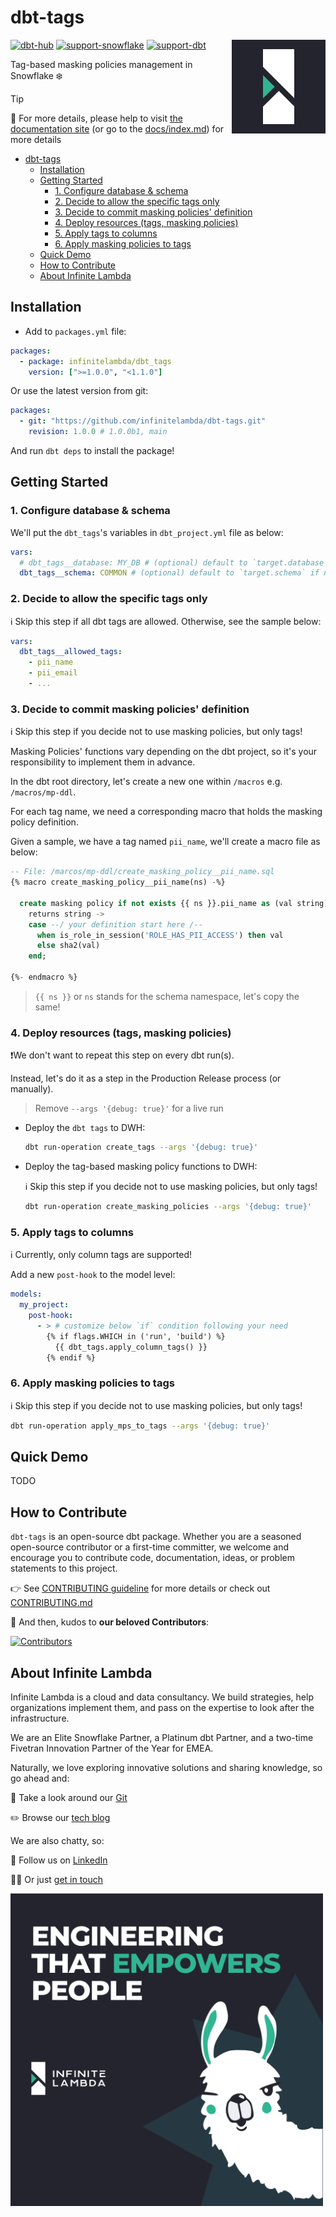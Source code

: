 <!-- markdownlint-disable no-inline-html no-alt-text -->
# dbt-tags

<img align="right" width="150" height="150" src="./docs/assets/img/il-logo.png">

[![dbt-hub](https://img.shields.io/badge/Visit-dbt--hub%20↗️-FF694B?logo=dbt&logoColor=FF694B)](https://hub.getdbt.com/infinitelambda/dbt_tags)
[![support-snowflake](https://img.shields.io/badge/support-Snowflake-7faecd?logo=snowflake&logoColor=7faecd)](https://docs.snowflake.com?ref=infinitelambda)
[![support-dbt](https://img.shields.io/badge/support-dbt%20v1.6+-FF694B?logo=dbt&logoColor=FF694B)](https://docs.getdbt.com?ref=infinitelambda)

Tag-based masking policies management in Snowflake ❄️

> [!TIP]
> 📖 For more details, please help to visit [the documentation site](https://dbt-tags.iflambda.com/latest/) (or go to the [docs/index.md](./docs/index.md)) for more details

- [dbt-tags](#dbt-tags)
  - [Installation](#installation)
  - [Getting Started](#getting-started)
    - [1. Configure database \& schema](#1-configure-database--schema)
    - [2. Decide to allow the specific tags only](#2-decide-to-allow-the-specific-tags-only)
    - [3. Decide to commit masking policies' definition](#3-decide-to-commit-masking-policies-definition)
    - [4. Deploy resources (tags, masking policies)](#4-deploy-resources-tags-masking-policies)
    - [5. Apply tags to columns](#5-apply-tags-to-columns)
    - [6. Apply masking policies to tags](#6-apply-masking-policies-to-tags)
  - [Quick Demo](#quick-demo)
  - [How to Contribute](#how-to-contribute)
  - [About Infinite Lambda](#about-infinite-lambda)

## Installation

- Add to `packages.yml` file:

```yml
packages:
  - package: infinitelambda/dbt_tags
    version: [">=1.0.0", "<1.1.0"]
```

Or use the latest version from git:

```yml
packages:
  - git: "https://github.com/infinitelambda/dbt-tags.git"
    revision: 1.0.0 # 1.0.0b1, main
```

And run `dbt deps` to install the package!

## Getting Started

### 1. Configure database & schema

We'll put the `dbt_tags`'s variables in `dbt_project.yml` file as below:

```yml
vars:
  # dbt_tags__database: MY_DB # (optional) default to `target.database` if not specified
  dbt_tags__schema: COMMON # (optional) default to `target.schema` if not specified
```

### 2. Decide to allow the specific tags only

ℹ️ Skip this step if all dbt tags are allowed. Otherwise, see the sample below:

```yml
vars:
  dbt_tags__allowed_tags:
    - pii_name
    - pii_email
    - ...
```

### 3. Decide to commit masking policies' definition

ℹ️ Skip this step if you decide not to use masking policies, but only tags!

Masking Policies' functions vary depending on the dbt project, so it's your responsibility to implement them in advance.

In the dbt root directory, let's create a new one within `/macros` e.g. `/macros/mp-ddl`.

For each tag name, we need a corresponding macro that holds the masking policy definition.

Given a sample, we have a tag named `pii_name`, we'll create a macro file as below:

```sql
-- File: /marcos/mp-ddl/create_masking_policy__pii_name.sql
{% macro create_masking_policy__pii_name(ns) -%}

  create masking policy if not exists {{ ns }}.pii_name as (val string)
    returns string ->
    case --/ your definition start here /--
      when is_role_in_session('ROLE_HAS_PII_ACCESS') then val
      else sha2(val)
    end;

{%- endmacro %}
```

> `{{ ns }}` or `ns` stands for the schema namespace, let's copy the same!

### 4. Deploy resources (tags, masking policies)

❗We don't want to repeat this step on every dbt run(s).

Instead, let's do it as a step in the Production Release process (or manually).

> Remove `--args '{debug: true}'` for a live run

- Deploy the `dbt tags` to DWH:

  ```bash
  dbt run-operation create_tags --args '{debug: true}'
  ```

- Deploy the tag-based masking policy functions to DWH:

  ℹ️ Skip this step if you decide not to use masking policies, but only tags!

  ```bash
  dbt run-operation create_masking_policies --args '{debug: true}'
  ```

### 5. Apply tags to columns

ℹ️ Currently, only column tags are supported!

Add a new `post-hook` to the model level:

```yml
models:
  my_project:
    post-hook:
      - > # customize below `if` condition following your need
        {% if flags.WHICH in ('run', 'build') %}
          {{ dbt_tags.apply_column_tags() }}
        {% endif %}
```

### 6. Apply masking policies to tags

ℹ️ Skip this step if you decide not to use masking policies, but only tags!

```bash
dbt run-operation apply_mps_to_tags --args '{debug: true}'
```

## Quick Demo

TODO

## How to Contribute

`dbt-tags` is an open-source dbt package. Whether you are a seasoned open-source contributor or a first-time committer, we welcome and encourage you to contribute code, documentation, ideas, or problem statements to this project.

👉 See [CONTRIBUTING guideline](https://dbt_tags.iflambda.com/latest/nav/dev/contributing.html) for more details or check out [CONTRIBUTING.md](./CONTRIBUTING.md)

🌟 And then, kudos to **our beloved Contributors**:

<a href="https://github.com/infinitelambda/dbt-tags/graphs/contributors">
  <img src="https://contrib.rocks/image?repo=infinitelambda/dbt-tags" alt="Contributors" />
</a>

## About Infinite Lambda

Infinite Lambda is a cloud and data consultancy. We build strategies, help organizations implement them, and pass on the expertise to look after the infrastructure.

We are an Elite Snowflake Partner, a Platinum dbt Partner, and a two-time Fivetran Innovation Partner of the Year for EMEA.

Naturally, we love exploring innovative solutions and sharing knowledge, so go ahead and:

🔧 Take a look around our [Git](https://github.com/infinitelambda)

✏️ Browse our [tech blog](https://infinitelambda.com/category/tech-blog/)

We are also chatty, so:

👀 Follow us on [LinkedIn](https://www.linkedin.com/company/infinite-lambda/)

👋🏼 Or just [get in touch](https://infinitelambda.com/contacts/)

[<img src="https://raw.githubusercontent.com/infinitelambda/cdn/1.0.0/general/images/GitHub-About-Section-1080x1080.png" alt="About IL" width="500">](https://infinitelambda.com/)

